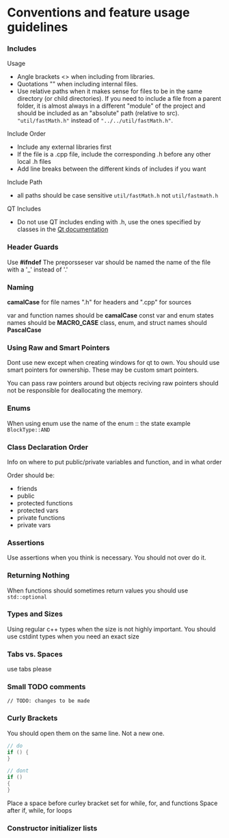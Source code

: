 # Conventions and feature usage guidelines

### Includes
Usage
- Angle brackets <> when including from libraries.
- Quotations "" when including internal files.
- Use relative paths when it makes sense for files to be in the same directory (or child directories). If you need to include a file from a parent folder, it is almost always in a different "module" of the project and should be included as an "absolute" path (relative to src). `"util/fastMath.h"` instead of `"../../util/fastMath.h"`.

Include Order
- Include any external libraries first
- If the file is a .cpp file, include the corresponding .h before any other local .h files
- Add line breaks between the different kinds of includes if you want

Include Path

- all paths should be case sensitive `util/fastMath.h` not `util/fastmath.h`

QT Includes
- Do not use QT includes ending with .h, use the ones specified by classes in the [Qt documentation](https://doc.qt.io/qt-6/classes.html)

### Header Guards

Use **#ifndef**
The preporsseser var should be named the name of the file with a '_' instead of '.'

### Naming

**camalCase** for file names
".h" for headers and ".cpp" for sources

var and function names should be **camalCase**
const var and enum states names should be **MACRO_CASE**
class, enum, and struct names should **PascalCase**

### Using Raw and Smart Pointers

Dont use new except when creating windows for qt to own.
You should use smart pointers for ownership. These may be custom smart pointers.

You can pass raw pointers around but objects reciving raw pointers should not be responsible for deallocating the memory.

### Enums

When using enum use the name of the enum :: the state
example `BlockType::AND`

### Class Declaration Order
Info on where to put public/private variables and function, and in what order

Order should be:
- friends
- public
- protected functions
- protected vars
- private functions
- private vars

### Assertions

Use assertions when you think is necessary. You should not over do it.

### Returning Nothing

When functions should sometimes return values you should use `std::optional`

### Types and Sizes

Using regular c++ types when the size is not highly important. You should use cstdint types when you need an exact size

### Tabs vs. Spaces

use tabs please

### Small TODO comments

`// TODO: changes to be made`

### Curly Brackets

You should open them on the same line. Not a new one.
```cpp
// do
if () {
}
```
```cpp
// dont
if ()
{
}
```
Place a space before curley bracket set for while, for, and functions
Space after if, while, for loops

### Constructor initializer lists


